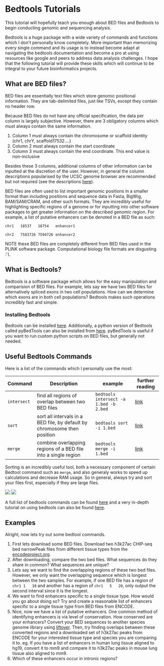 # Bedtools Tutorials

This tutorial will hopefully teach you enough about BED files and Bedtools to begin conducting genomic and sequencing analysis. 

Bedtools is a huge package with a wide variety of commands and functions which I don't personally know completely. More important than memorizing every single command and its usage is to instead become adapt at navigating the bedtools documentation and become a pro at using resources like google and peers to address data analysis challenges. I hope that the following tutorial will provide these skills which will continue to be integral to your future bioinformatics projects.

## What are BED files?

BED files are essentially text files which store genomic positional information. They are tab-delimited files, just like TSVs, except they contain no header row. 

Because BED files do not have any official specification, the data per column is largely subjective. However, there are 3 obligatory columns which must always contain the same information.

1. Column 1 must always contain the chromosome or scaffold identity (chr1, chrY, scaffold17532....)
2. Column 2 must always contain the start coordinate
3. Column 3 must always contain the end coordinate. This end value is non-inclusive

Besides these 3 columns, additional columns of other information can be inputted at the discretion of the user. However, in general the column descriptions popularised by the UCSC genome browser are recommended but not required (see the descriptions [here](https://en.wikipedia.org/wiki/BED_(file_format)#Description)).

BED files are often used to list important genomic positions in a smaller format than including positions and sequence data in Fasta, BigWig, BAM/SAM/CRAM, and other such formats. They are incredibly useful for highlighting specific regions of a genome or for inputting into other software packages to get greater information on the described genomic region. For example, a list of putative enhancers can be denoted in a BED file as such:

`chr1	18537	18754	enhancer1`

`chr2	7583726	7594726	enhancer2`

NOTE these BED files are completely different from BED files used in the PLINK software package. Computational biology file formats are disgusting :'(.

## What is Bedtools?

Bedtools is a software package which allows for the easy manipulation and comparision of BED files. For example, lets say we have two BED files for alternatively spliced exons in two cell populations. How can we determine which exons are in both cell populations? Bedtools makes such operations incredibly fast and simple.

### Installing Bedtools

Bedtools can be installed [here](https://bedtools.readthedocs.io/en/latest/content/installation.html). Additionally, a python version of Bedtools called pyBedTools can also be installed from [here](https://daler.github.io/pybedtools/main.html). pyBedTools is useful if you want to run custom python scripts on BED files, but generally not needed.

## Useful Bedtools Commands

Here is a list of the commands which I personally use the most:

| Command | Description | example | further reading |
| ------- | ------- | ------- | ------- |
| `intersect` | find all regions of overlap between two BED files | `bedtools intersect -a 1.bed -b 2.bed` | [link](https://bedtools.readthedocs.io/en/latest/content/tools/intersect.html) |
| `sort` | sort all intervals in a BED file, by default by chromosome then position | `bedtools sort -i 1.bed` | [link](https://bedtools.readthedocs.io/en/latest/content/tools/sort.html) |
| `merge` | combine overlapping regions of a BED file into a single region | `bedtools merge -i 1.bed` | [link](https://bedtools.readthedocs.io/en/latest/content/tools/merge.html) |

Sorting is an incredibly useful tool, both a necessary component of certain Bedtool command such as `merge`, and also generaly works to speed up calculations and decrease RAM usage. So in general, always try and sort your files first, especially if they are large files. 

![](https://bedtools.readthedocs.io/en/latest/_images/speed-comparo.png)
![](https://bedtools.readthedocs.io/en/latest/_images/memory-comparo.png)

A full list of bedtools commands can be found [here](https://bedtools.readthedocs.io/en/latest/content/bedtools-suite.html) and a very in-depth tutorial on using bedtools can also be found [here](http://quinlanlab.org/tutorials/bedtools/bedtools.html).

## Examples

Alright, now lets try out some bedtool commands.

1. First lets download some BED files. Download two h3k27ac CHIP-seq bed narrowPeak files from different tissue types from the [encodeproject.org](https://www.encodeproject.org).
2. After downloading, compare the two bed files. What sequences do they share in common? What sequences are unique?
3. Lets say we want to find the overlapping regions of these two bed files. However, we only want the overlapping sequence which is longest between the two samples. For example, if one BED file has a region of `chr1	1	10` and another has a region of `chr1	5	20`, only output the second interval since it is the longest.
4. We want to find enhancers specific to a single tissue type. How would you go about doing so? Try and create a reasonable list of enhancers specific to a single tissue type from BED files from ENCODE.
5. Nice, now we have a list of putative enhancers. One common method of identifying enhancers is via level of conservation. How conserved are your enhancers? Convert your BED sequences to another species genome library using [liftover](https://genome.ucsc.edu/cgi-bin/hgLiftOver). Then, try finding overlaps between these converted regions and a downloaded set of h3k27ac peaks from ENCODE for your interested tissue type and species you are comparing it to. eg. If you have a list of enhancers in human lung tissue aligned to hg19, convert it to mm9 and compare it to h3k27ac peaks in mouse lung tissue also aligned to mm9.
6. Which of these enhancers occur in intronic regions?
